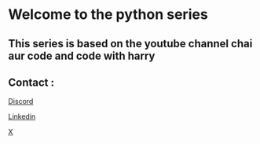 # Welcome to the python series 
## This series is based on the youtube channel chai aur code and code with harry



## Contact :
[Discord](https://hitesh.ai/discord)

[Linkedin](https://linkedin.com/in/connect-with-sounak)

[X](https://x.com/sounakghos61?t=xqV8n6cKSCsCQuV-hTd3Ag&s=09)